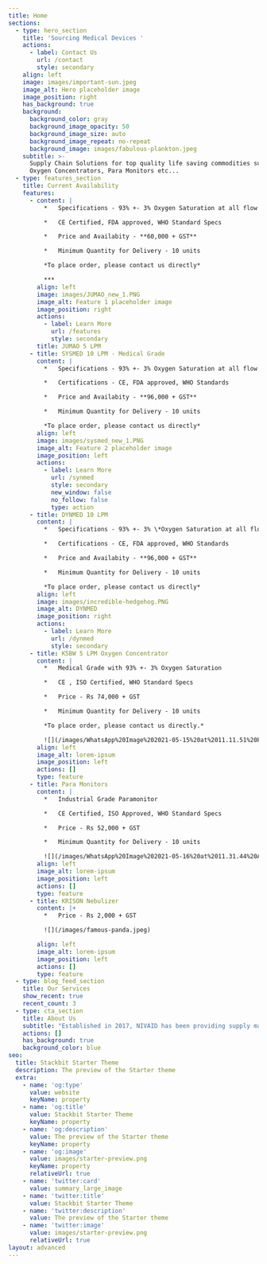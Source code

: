 ```yaml
---
title: Home
sections:
  - type: hero_section
    title: 'Sourcing Medical Devices '
    actions:
      - label: Contact Us
        url: /contact
        style: secondary
    align: left
    image: images/important-sun.jpeg
    image_alt: Hero placeholder image
    image_position: right
    has_background: true
    background:
      background_color: gray
      background_image_opacity: 50
      background_image_size: auto
      background_image_repeat: no-repeat
      background_image: images/fabulous-plankton.jpeg
    subtitle: >-
      Supply Chain Solutions for top quality life saving commodities such as
      Oxygen Concentrators, Para Monitors etc...
  - type: features_section
    title: Current Availability
    features:
      - content: |
          *   Specifications - 93% +- 3% Oxygen Saturation at all flow rates

          *   CE Certified, FDA approved, WHO Standard Specs

          *   Price and Availabity - **60,000 + GST**

          *   Minimum Quantity for Delivery - 10 units

          *To place order, please contact us directly*

          ***
        align: left
        image: images/JUMAO_new_1.PNG
        image_alt: Feature 1 placeholder image
        image_position: right
        actions:
          - label: Learn More
            url: /features
            style: secondary
        title: JUMAO 5 LPM
      - title: SYSMED 10 LPM - Medical Grade
        content: |
          *   Specifications - 93% +- 3% Oxygen Saturation at all flow rates

          *   Certifications - CE, FDA approved, WHO Standards

          *   Price and Availabity - **96,000 + GST**

          *   Minimum Quantity for Delivery - 10 units

          *To place order, please contact us directly*
        align: left
        image: images/sysmed_new_1.PNG
        image_alt: Feature 2 placeholder image
        image_position: left
        actions:
          - label: Learn More
            url: /synmed
            style: secondary
            new_window: false
            no_follow: false
            type: action
      - title: DYNMED 10 LPM
        content: |
          *   Specifications - 93% +- 3% \*Oxygen Saturation at all flow rates

          *   Certifications - CE, FDA approved, WHO Standards

          *   Price and Availabity - **96,000 + GST**

          *   Minimum Quantity for Delivery - 10 units

          *To place order, please contact us directly*
        align: left
        image: images/incredible-hedgehog.PNG
        image_alt: DYNMED
        image_position: right
        actions:
          - label: Learn More
            url: /dynmed
            style: secondary
      - title: K5BW 5 LPM Oxygen Concentrator
        content: |
          *   Medical Grade with 93% +- 3% Oxygen Saturation

          *   CE , ISO Certified, WHO Standard Specs

          *   Price - Rs 74,000 + GST

          *   Minimum Quantity for Delivery - 10 units

          *To place order, please contact us directly.*

          ![](/images/WhatsApp%20Image%202021-05-15%20at%2011.11.51%20PM.jpeg)
        align: left
        image_alt: lorem-ipsum
        image_position: left
        actions: []
        type: feature
      - title: Para Monitors
        content: |
          *   Industrial Grade Paramonitor

          *   CE Certified, ISO Approved, WHO Standard Specs

          *   Price - Rs 52,000 + GST

          *   Minimum Quantity for Delivery - 10 units

          ![](/images/WhatsApp%20Image%202021-05-16%20at%2011.31.44%20AM.jpeg)
        align: left
        image_alt: lorem-ipsum
        image_position: left
        actions: []
        type: feature
      - title: KRISON Nebulizer
        content: |+
          *   Price - Rs 2,000 + GST

          ![](/images/famous-panda.jpeg)

        align: left
        image_alt: lorem-ipsum
        image_position: left
        actions: []
        type: feature
  - type: blog_feed_section
    title: Our Services
    show_recent: true
    recent_count: 3
  - type: cta_section
    title: About Us
    subtitle: "Established in 2017, NIVAID has been providing supply management solutions to global institutional, wholesale, retail, and ecommerce players. Our base of service providers for streamlined repair and maintainence enables us to provide holistic quality services to our end consumers.\_Supplemented by a localized supply chain, end-to-end logistics and technology infrastructure, NIVAID offers a complete suite of sourcing & distribution solutions."
    actions: []
    has_background: true
    background_color: blue
seo:
  title: Stackbit Starter Theme
  description: The preview of the Starter theme
  extra:
    - name: 'og:type'
      value: website
      keyName: property
    - name: 'og:title'
      value: Stackbit Starter Theme
      keyName: property
    - name: 'og:description'
      value: The preview of the Starter theme
      keyName: property
    - name: 'og:image'
      value: images/starter-preview.png
      keyName: property
      relativeUrl: true
    - name: 'twitter:card'
      value: summary_large_image
    - name: 'twitter:title'
      value: Stackbit Starter Theme
    - name: 'twitter:description'
      value: The preview of the Starter theme
    - name: 'twitter:image'
      value: images/starter-preview.png
      relativeUrl: true
layout: advanced
---
```

